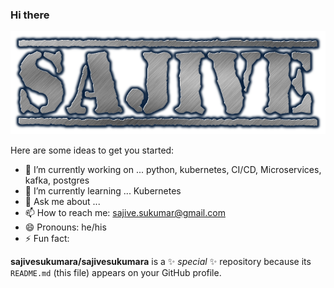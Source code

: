 ### Hi there

[![image](https://github.com/sajivesukumara/sajivesukumara/blob/main/sajive2.png)](https://github.com/sajivesukumar)




Here are some ideas to get you started:

- 🔭 I’m currently working on ... python, kubernetes, CI/CD, Microservices, kafka, postgres
- 🌱 I’m currently learning ... Kubernetes
- 💬 Ask me about ...
- 📫 How to reach me: sajive.sukumar@gmail.com  
- 😄 Pronouns: he/his
- ⚡ Fun fact: 










**sajivesukumara/sajivesukumara** is a ✨ _special_ ✨ repository because its `README.md` (this file) appears on your GitHub profile.
